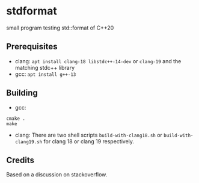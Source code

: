 # stdformat
small program testing std::format of C++20

## Prerequisites

 - clang: `apt install clang-18 libstdc++-14-dev` or `clang-19` and the matching stdc++ library
 - gcc: `apt install g++-13`

## Building

 - gcc:
```
cmake .
make
```

 - clang:
There are two shell scripts `build-with-clang18.sh` or `build-with-clang19.sh` for clang 18
or clang 19 respectively.

## Credits

Based on a discussion on stackoverflow.

